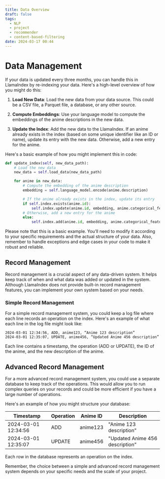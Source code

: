```yaml
---
title: Data Overview
draft: false
tags:
  - NLP
  - project
  - recommender
  - content-based-filtering
date: 2024-03-17 00:44
---
```


# Data Management

If your data is updated every three months, you can handle this in LlamaIndex by re-indexing your data. Here's a high-level overview of how you might do this:

1. **Load New Data**: Load the new data from your data source. This could be a CSV file, a Parquet file, a database, or any other source.

2. **Compute Embeddings**: Use your language model to compute the embeddings of the anime descriptions in the new data.

3. **Update the Index**: Add the new data to the LlamaIndex. If an anime already exists in the index (based on some unique identifier like an ID or name), update its entry with the new data. Otherwise, add a new entry for the anime.

Here's a basic example of how you might implement this in code:

```python
def update_index(self, new_data_path):
	# Load the new data
	new_data = self.load_data(new_data_path)

	for anime in new_data:
		# Compute the embedding of the anime description
		embedding = self.language_model.encode(anime.description)

		# If the anime already exists in the index, update its entry
		if self.index.exists(anime.id):
			self.index.update(anime.id, embedding, anime.categorical_features)
		# Otherwise, add a new entry for the anime
		else:
			self.index.add(anime.id, embedding, anime.categorical_features)
```

Please note that this is a basic example. You’ll need to modify it according to your specific requirements and the actual structure of your data. Also, remember to handle exceptions and edge cases in your code to make it robust and reliable.

## Record Management

Record management is a crucial aspect of any data-driven system. It helps keep track of when and what data was added or updated in the system. Although LlamaIndex does not provide built-in record management features, you can implement your own system based on your needs.

### Simple Record Management

For a simple record management system, you could keep a log file where each line records an operation on the index. Here's an example of what each line in the log file might look like:

```code
2024-03-01 12:34:56, ADD, anime123, “Anime 123 description” 
2024-03-01 12:35:07, UPDATE, anime456, “Updated Anime 456 description”
```

Each line contains a timestamp, the operation (ADD or UPDATE), the ID of the anime, and the new description of the anime.

## Advanced Record Management

For a more advanced record management system, you could use a separate database to keep track of the operations. This would allow you to run complex queries on your records and could be more efficient if you have a large number of operations.

Here's an example of how you might structure your database:

| Timestamp           | Operation | Anime ID | Description                   |
|---------------------|-----------|----------|-------------------------------|
| 2024-03-01 12:34:56 | ADD       | anime123 | "Anime 123 description"       |
| 2024-03-01 12:35:07 | UPDATE    | anime456 | "Updated Anime 456 description" |

Each row in the database represents an operation on the index.

Remember, the choice between a simple and advanced record management system depends on your specific needs and the scale of your project.
